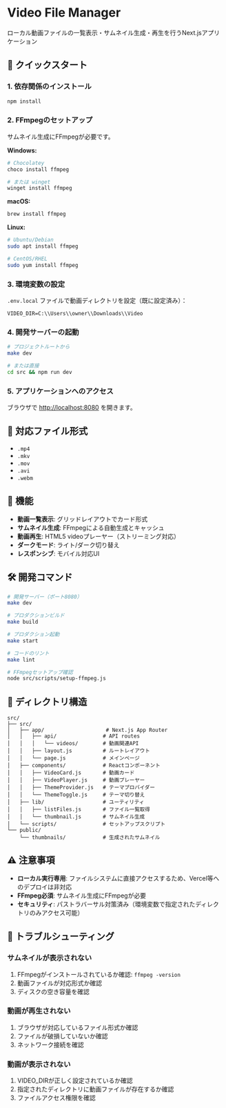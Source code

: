 # Video File Manager

ローカル動画ファイルの一覧表示・サムネイル生成・再生を行うNext.jsアプリケーション

## 🚀 クイックスタート

### 1. 依存関係のインストール

```bash
npm install
```

### 2. FFmpegのセットアップ

サムネイル生成にFFmpegが必要です。

**Windows:**
```bash
# Chocolatey
choco install ffmpeg

# または winget
winget install ffmpeg
```

**macOS:**
```bash
brew install ffmpeg
```

**Linux:**
```bash
# Ubuntu/Debian
sudo apt install ffmpeg

# CentOS/RHEL
sudo yum install ffmpeg
```

### 3. 環境変数の設定

`.env.local` ファイルで動画ディレクトリを設定（既に設定済み）：

```
VIDEO_DIR=C:\\Users\\owner\\Downloads\\Video
```

### 4. 開発サーバーの起動

```bash
# プロジェクトルートから
make dev

# または直接
cd src && npm run dev
```

### 5. アプリケーションへのアクセス

ブラウザで [http://localhost:8080](http://localhost:8080) を開きます。

## 📁 対応ファイル形式

- `.mp4`
- `.mkv` 
- `.mov`
- `.avi`
- `.webm`

## 🎨 機能

- **動画一覧表示**: グリッドレイアウトでカード形式
- **サムネイル生成**: FFmpegによる自動生成とキャッシュ
- **動画再生**: HTML5 videoプレーヤー（ストリーミング対応）
- **ダークモード**: ライト/ダーク切り替え
- **レスポンシブ**: モバイル対応UI

## 🛠 開発コマンド

```bash
# 開発サーバー（ポート8080）
make dev

# プロダクションビルド
make build

# プロダクション起動
make start

# コードのリント
make lint

# FFmpegセットアップ確認
node src/scripts/setup-ffmpeg.js
```

## 📂 ディレクトリ構造

```
src/
├── src/
│   ├── app/                    # Next.js App Router
│   │   ├── api/               # API routes
│   │   │   └── videos/        # 動画関連API
│   │   ├── layout.js          # ルートレイアウト
│   │   └── page.js            # メインページ
│   ├── components/            # Reactコンポーネント
│   │   ├── VideoCard.js       # 動画カード
│   │   ├── VideoPlayer.js     # 動画プレーヤー
│   │   ├── ThemeProvider.js   # テーマプロバイダー
│   │   └── ThemeToggle.js     # テーマ切り替え
│   ├── lib/                   # ユーティリティ
│   │   ├── listFiles.js       # ファイル一覧取得
│   │   └── thumbnail.js       # サムネイル生成
│   └── scripts/               # セットアップスクリプト
└── public/
    └── thumbnails/            # 生成されたサムネイル
```

## ⚠️ 注意事項

- **ローカル実行専用**: ファイルシステムに直接アクセスするため、Vercel等へのデプロイは非対応
- **FFmpeg必須**: サムネイル生成にFFmpegが必要
- **セキュリティ**: パストラバーサル対策済み（環境変数で指定されたディレクトリのみアクセス可能）

## 🔧 トラブルシューティング

### サムネイルが表示されない
1. FFmpegがインストールされているか確認: `ffmpeg -version`
2. 動画ファイルが対応形式か確認
3. ディスクの空き容量を確認

### 動画が再生されない
1. ブラウザが対応しているファイル形式か確認
2. ファイルが破損していないか確認
3. ネットワーク接続を確認

### 動画が表示されない
1. VIDEO_DIRが正しく設定されているか確認
2. 指定されたディレクトリに動画ファイルが存在するか確認
3. ファイルアクセス権限を確認